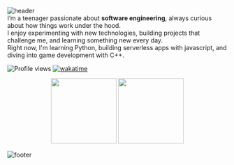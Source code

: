 ![header](https://capsule-render.vercel.app/api?type=waving&height=300&color=gradient&text=Heyy,%20I'm%20Cube!!&textBg=false)\
I’m a teenager passionate about **software engineering**, always curious about how things work under the hood.  
I enjoy experimenting with new technologies, building projects that challenge me, and learning something new every day.  
Right now, I'm learning Python, building serverless apps with javascript, and diving into game development with C++.

![Profile views](https://komarev.com/ghpvc/?username=mastercuber55&label=Profile%20views&color=0e75b6&style=flat)
[![wakatime](https://wakatime.com/badge/user/2d52a3cb-6521-495a-8b59-998636bad84d.svg)](https://wakatime.com/@2d52a3cb-6521-495a-8b59-998636bad84d)

<p align="center">
  <img src="https://github-readme-stats.vercel.app/api?username=mastercuber55&show_icons=true&hide=prs,contribs&rank_icon=github&include_all_commits=true&theme=tokyonight&title_color=bb86fc&icon_color=bb86fc&text_color=c9d1d9&bg_color=00000000" height="150"/>
  <img src="https://github-readme-stats.vercel.app/api/top-langs/?username=mastercuber55&layout=compact&langs_count=6&theme=tokyonight&title_color=bb86fc&text_color=c9d1d9&bg_color=00000000" height="150"/>
</p>
<!-- <img src="https://github-readme-stats.vercel.app/api/wakatime?username=mastercuber55" height="150"/> -->

![footer](https://capsule-render.vercel.app/api?type=waving&height=300&color=gradient&section=footer)

